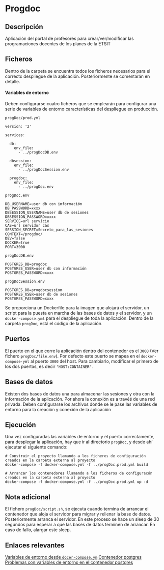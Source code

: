 # Progdoc

## Descripción
Aplicación del portal de profesores para crear/ver/modificar las programaciones docentes de los planes de la ETSIT

## Ficheros
Dentro de la carpeta  se encuentra todos los ficheros necesarios para el correcto despliegue de la aplicación. Posteriormente se comentarán en detalle.

#### Variables de entorno
Deben configurarse cuatro ficheros que se emplearán para configurar una serie de variables de entorno características del despliegue en producción.

`progDoc/prod.yml`

```
version: '2'

services:

  db:
    env_file:
      - ../progDocDB.env

  dbsession:
    env_file:
      - ../progDocSession.env

  progdoc:
    env_file:
      - ../progDoc.env
```
`progDoc.env`

```
DB_USERNAME=user db con información
DB_PASSWORD=xxxx
DBSESSION_USERNAME=user db de sesiones
DBSESSION_PASSWORD=xxxx
SERVICE=url servicio
CAS=url servidor cas
SESSION_SECRET=Secreto_para_las_sesiones
CONTEXT=/progdoc/
DEV=false
DOCKER=true
PORT=3000

```
`progDocDB.env`

```
POSTGRES_DB=progdoc
POSTGRES_USER=user db con información
POSTGRES_PASSWORD=xxxx

```
`progDocSession.env`

```
POSTGRES_DB=progdocsession
POSTGRES_USER=user db de sesiones
POSTGRES_PASSWORD=xxxx
```

Se proporciona un Dockerfile para la imagen que alojará el servidor, un script para la puesta en marcha de las bases de datos y el servidor, y un `docker-compose.yml` para el despliegue de toda la aplicación. 
Dentro de la carpeta `progDoc`, está el código de la aplicación. 

## Puertos
El puerto en el que corre la aplicación dentro del contenedor es el `3000` (Ver fichero `progDoc/file.env`). Por defecto este puerto se mapea en el `docker-compose-yml` al puerto `3000` del host. Para cambiarlo, modificar el primero de los dos puertos, es decir `"HOST:CONTAINER"`. 

## Bases de datos
Existen dos bases de datos una para almacenar las sesiones y otra con la información de la aplicación. Por ahora la conexión es a travéś de una red privada.
Deben configurarse los archivos donde se le pase las variables de entorno para la creación y conexión de la aplicación

## Ejecución
Una vez configuradas las variables de entorno y el puerto correctamente, para desplegar la aplicación, hay que ir al directorio `progDoc`, y desde ahí ejecutar el siguiente comando:


```
# Construir el proyecto llamando a los ficheros de configuración creados en la carpeta externa al proyecto
docker-compose -f docker-compose.yml -f ../progDoc.prod.yml build

# Arrancar los contenedores llamando a los ficheros de configuracón creados en la carpeta externa al proyecto
docker-compose -f docker-compose.yml -f ../progDoc.prod.yml up -d
```

## Nota adicional
El fichero `progDoc/script.sh`, se ejecuta cuando termina de arrancar el contenedor que aloja el servidor para migrar y rellenar la base de datos. Posteriormente arranca el servidor. En este proceso se hace un sleep de 30 segundos para esperar a que las bases de datos terminen de arrancar. En caso de fallo, alargar este sleep. 

## Enlaces relevantes
[Variables de entorno desde `docer-compose.ym`](https://docs.docker.com/compose/environment-variables/)
[Contenedor postgres](https://hub.docker.com/_/postgres/)
[Problemas con variables de entorno en el contenedor postgres](https://github.com/docker-library/postgres/issues/203)

